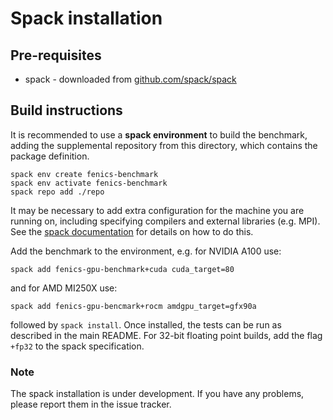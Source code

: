 # Spack installation

## Pre-requisites

* spack - downloaded from [github.com/spack/spack](https://github.com/spack/spack)

## Build instructions

It is recommended to use a **spack environment** to build the benchmark,
adding the supplemental repository from this directory, which
contains the package definition.

```
spack env create fenics-benchmark
spack env activate fenics-benchmark
spack repo add ./repo
```

It may be necessary to add extra configuration for the machine you are
running on, including specifying compilers and external libraries
(e.g. MPI). See the [spack
documentation](https://spack.readthedocs.io/en/latest/) for details on
how to do this.

Add the benchmark to the environment, e.g. for NVIDIA A100 use:

`spack add fenics-gpu-benchmark+cuda cuda_target=80`

and for AMD MI250X use:

`spack add fenics-gpu-bencmark+rocm amdgpu_target=gfx90a`

followed by `spack install`. Once installed, the tests can be run as
described in the main README. For 32-bit floating point builds, add the flag `+fp32` to the spack specification.

### Note

The spack installation is under development. If you have any problems, please report them in the issue tracker.
